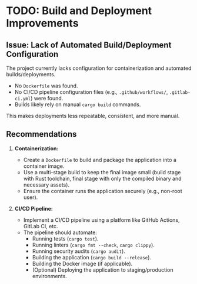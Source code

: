# TODO: Build and Deployment Improvements

## Issue: Lack of Automated Build/Deployment Configuration

The project currently lacks configuration for containerization and automated builds/deployments.

*   No `Dockerfile` was found.
*   No CI/CD pipeline configuration files (e.g., `.github/workflows/`, `.gitlab-ci.yml`) were found.
*   Builds likely rely on manual `cargo build` commands.

This makes deployments less repeatable, consistent, and more manual.

## Recommendations

1.  **Containerization:**
    *   Create a `Dockerfile` to build and package the application into a container image.
    *   Use a multi-stage build to keep the final image small (build stage with Rust toolchain, final stage with only the compiled binary and necessary assets).
    *   Ensure the container runs the application securely (e.g., non-root user).

2.  **CI/CD Pipeline:**
    *   Implement a CI/CD pipeline using a platform like GitHub Actions, GitLab CI, etc.
    *   The pipeline should automate:
        *   Running tests (`cargo test`).
        *   Running linters (`cargo fmt --check`, `cargo clippy`).
        *   Running security audits (`cargo audit`).
        *   Building the application (`cargo build --release`).
        *   Building the Docker image (if applicable).
        *   (Optional) Deploying the application to staging/production environments.
